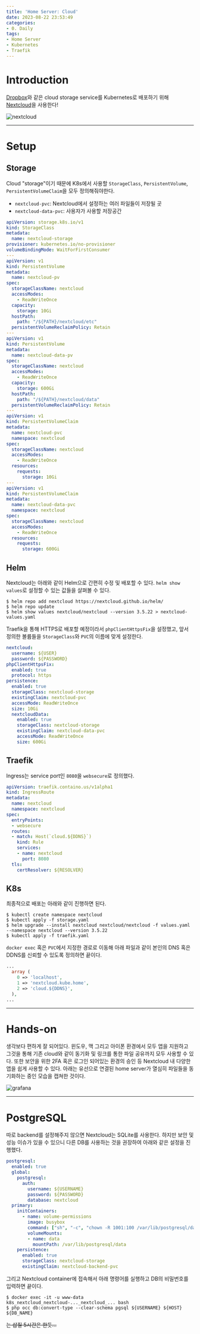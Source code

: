 ```yaml
---
title: 'Home Server: Cloud'
date: 2023-08-22 23:53:49
categories:
- 0. Daily
tags:
- Home Server
- Kubernetes
- Traefik
---
```

# Introduction

[Dropbox](https://www.dropbox.com)와 같은 cloud storage service를 Kubernetes로 배포하기 위해 [Nextcloud](https://github.com/nextcloud)을 사용한다!

![nextcloud](/images/home-server-cloud/nextcloud.png)

<!-- More -->

---

# Setup

## Storage

Cloud "storage"이기 때문에 K8s에서 사용할 `StorageClass`, `PersistentVolume`, `PersistentVolumeClaim`을 모두 정의해줘야한다.

+ `nextcloud-pvc`: Nextcloud에서 설정하는 여러 파일들이 저장될 곳
+ `nextcloud-data-pvc`: 사용자가 사용할 저장공간

```yaml storage.yaml
apiVersion: storage.k8s.io/v1
kind: StorageClass
metadata:
  name: nextcloud-storage
provisioner: kubernetes.io/no-provisioner
volumeBindingMode: WaitForFirstConsumer
---
apiVersion: v1
kind: PersistentVolume
metadata:
  name: nextcloud-pv
spec:
  storageClassName: nextcloud
  accessModes:
    - ReadWriteOnce
  capacity:
    storage: 10Gi
  hostPath:
    path: "/${PATH}/nextcloud/etc"
  persistentVolumeReclaimPolicy: Retain
---
apiVersion: v1
kind: PersistentVolume
metadata:
  name: nextcloud-data-pv
spec:
  storageClassName: nextcloud
  accessModes:
    - ReadWriteOnce
  capacity:
    storage: 600Gi
  hostPath:
    path: "/${PATH}/nextcloud/data"
  persistentVolumeReclaimPolicy: Retain
---
apiVersion: v1
kind: PersistentVolumeClaim
metadata:
  name: nextcloud-pvc
  namespace: nextcloud
spec:
  storageClassName: nextcloud
  accessModes:
    - ReadWriteOnce
  resources:
    requests:
      storage: 10Gi
---
apiVersion: v1
kind: PersistentVolumeClaim
metadata:
  name: nextcloud-data-pvc
  namespace: nextcloud
spec:
  storageClassName: nextcloud
  accessModes:
    - ReadWriteOnce
  resources:
    requests:
      storage: 600Gi
```

## Helm

Nextcloud는 아래와 같이 Helm으로 간편히 수정 및 배포할 수 있다.
`helm show values`로 설정할 수 있는 값들을 살펴볼 수 있다.

```shell
$ helm repo add nextcloud https://nextcloud.github.io/helm/
$ helm repo update
$ helm show values nextcloud/nextcloud --version 3.5.22 > nextcloud-values.yaml
```

Traefik을 통해 HTTPS로 배포할 예정이라서 `phpClientHttpsFix`을 설정했고, 앞서 정의한 볼륨들을 `StorageClass`와 `PVC`의 이름에 맞게 설정한다.

```yaml values.yaml
nextcloud:
  username: ${USER}
  password: ${PASSWORD}
phpClientHttpsFix:
  enabled: true
  protocol: https
persistence:
  enabled: true
  storageClass: nextcloud-storage
  existingClaim: nextcloud-pvc
  accessMode: ReadWriteOnce
  size: 10Gi
  nextcloudData:
    enabled: true
    storageClass: nextcloud-storage
    existingClaim: nextcloud-data-pvc
    accessMode: ReadWriteOnce
    size: 600Gi
```

## Traefik

Ingress는 service port인 `8080`을 `websecure`로 정의했다.

```yaml traefik.yaml
apiVersion: traefik.containo.us/v1alpha1
kind: IngressRoute
metadata:
  name: nextcloud
  namespace: nextcloud
spec:
  entryPoints:
  - websecure
  routes:
  - match: Host(`cloud.${DDNS}`)
    kind: Rule
    services:
    - name: nextcloud
      port: 8080
  tls:
    certResolver: ${RESOLVER}
```

## K8s

최종적으로 배포는 아래와 같이 진행하면 된다.

```shell
$ kubectl create namespace nextcloud
$ kubectl apply -f storage.yaml
$ helm upgrade --install nextcloud nextcloud/nextcloud -f values.yaml --namespace nextcloud --version 3.5.22
$ kubectl apply -f traefik.yaml
```

`docker exec` 혹은 `PVC`에서 지정한 경로로 이동해 아래 파일과 같이 본인의 DNS 혹은 DDNS를 신뢰할 수 있도록 정의하면 끝이다.

```php etc/config/config.php
...
  array (
    0 => 'localhost',
    1 => 'nextcloud.kube.home',
    2 => 'cloud.${DDNS}',
  ),
...
```

---

# Hands-on

생각보다 편하게 잘 되어있다.
윈도우, 맥 그리고 아이폰 환경에서 모두 앱을 지원하고 그것을 통해 기존 cloud와 같이 동기화 및 링크를 통한 파일 공유까지 모두 사용할 수 있다.
또한 보안을 위한 2FA 혹은 로그인 되어있는 환경의 승인 등 Nextcloud 내 다양한 앱을 쉽게 사용할 수 있다.
아래는 유선으로 연결된 home server가 열심히 파일들을 동기화하는 중인 모습을 캡쳐한 것이다.

![grafana](/images/home-server-cloud/grafana.png)

---

# PostgreSQL

따로 backend를 설정해주지 않으면 Nextcloud는 SQLite를 사용한다.
하지만 보안 및 성능 이슈가 있을 수 있으니 다른 DB를 사용하는 것을 권장하여 아래와 같은 설정을 진행했다.

```yaml values.yaml
postgresql:
  enabled: true
  global:
    postgresql:
      auth:
        username: ${USERNAME}
        password: ${PASSWORD}
        database: nextcloud
  primary:
    initContainers:
      - name: volume-permissions
        image: busybox
        command: ["sh", "-c", "chown -R 1001:100 /var/lib/postgresql/data"]
        volumeMounts:
        - name: data
          mountPath: /var/lib/postgresql/data
    persistence:
      enabled: true
      storageClass: nextcloud-storage
      existingClaim: nextcloud-backend-pvc
```

그리고 Nextcloud container에 접속해서 아래 명령어를 실행하고 DB의 비밀번호를 입력하면 끝이다.

```shell
$ docker exec -it -u www-data k8s_nextcloud_nextcloud-..._nextcloud_... bash
$ php occ db:convert-type --clear-schema pgsql ${USERNAME} ${HOST} ${DB_NAME}
```

~~는 삽질 5시간은 한듯...~~
